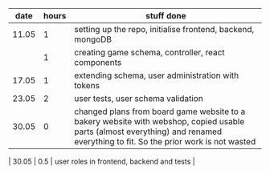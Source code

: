 | date  | hours | stuff done                                                                                                                                                                     |
| ----- | ----- | ------------------------------------------------------------------------------------------------------------------------------------------------------------------------------ |
| 11.05 | 1     | setting up the repo, initialise frontend, backend, mongoDB                                                                                                                     |
|       | 1     | creating game schema, controller, react components                                                                                                                             |
| 17.05 | 1     | extending schema, user administration with tokens                                                                                                                              |
| 23.05 | 2     | user tests, user schema validation                                                                                                                                             |
| 30.05 | 0     | changed plans from board game website to a bakery website with webshop, copied usable parts (almost everything) and renamed everything to fit. So the prior work is not wasted |

| 30.05 | 0.5 | user roles in frontend, backend and tests |
